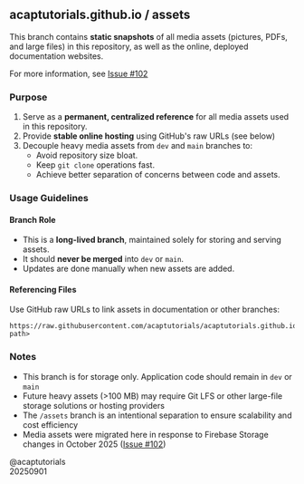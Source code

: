 ## acaptutorials.github.io / assets

This branch contains **static snapshots** of all media assets (pictures, PDFs, and large files) in this repository, as well as the online, deployed documentation websites.

For more information, see [Issue #102](https://github.com/acaptutorials/acaptutorials.github.io/issues/102)

### Purpose

1. Serve as a **permanent, centralized reference** for all media assets used in this repository.
2. Provide **stable online hosting** using GitHub's raw URLs (see below)
3. Decouple heavy media assets from `dev` and `main` branches to:
   - Avoid repository size bloat.
   - Keep `git clone` operations fast.
   - Achieve better separation of concerns between code and assets.

### Usage Guidelines

#### Branch Role

- This is a **long-lived branch**, maintained solely for storing and serving assets.
- It should **never be merged** into `dev` or `main`.
- Updates are done manually when new assets are added.

#### Referencing Files

Use GitHub raw URLs to link assets in documentation or other branches:

```text
https://raw.githubusercontent.com/acaptutorials/acaptutorials.github.io/assets/<file-path>
```

### Notes

- This branch is for storage only. Application code should remain in `dev` or `main`
- Future heavy assets (>100 MB) may require Git LFS or other large-file storage solutions or hosting providers
- The `/assets` branch is an intentional separation to ensure scalability and cost efficiency
- Media assets were migrated here in response to Firebase Storage changes in October 2025 ([Issue #102](https://github.com/acaptutorials/acaptutorials.github.io/issues/102))

@acaptutorials<br>
20250901
